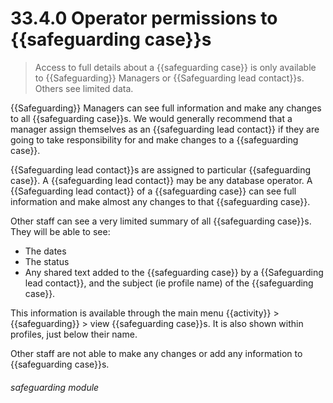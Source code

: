 # 33.4.0 Operator permissions to {{safeguarding case}}s

> Access to full details about a {{safeguarding case}} is only available to {{Safeguarding}} Managers or {{Safeguarding lead contact}}s. Others see
> limited data.

{{Safeguarding}} Managers can see full information and make any changes to all {{safeguarding case}}s. We would generally recommend that a
manager assign themselves as an {{safeguarding lead contact}} if they are going to take responsibility for and make changes to
a {{safeguarding case}}.

{{Safeguarding lead contact}}s are assigned to particular {{safeguarding case}}. A {{safeguarding lead contact}} may be 
any database operator. A {{Safeguarding lead contact}} of a {{safeguarding case}} can see full information and make almost
any changes to that {{safeguarding case}}.

Other staff can see a very limited summary of all {{safeguarding case}}s. They will be able to see:

 - The dates 
 - The status
 - Any shared text added to the {{safeguarding case}} by a {{Safeguarding lead contact}}, and the subject (ie profile name) of the {{safeguarding case}}. 


This information is available through the main menu {{activity}} > {{safeguarding}} > view {{safeguarding case}}s. It is also shown within
profiles, just below their name.

Other staff are not able to make any changes or add any information to {{safeguarding case}}s.



###### safeguarding module



 